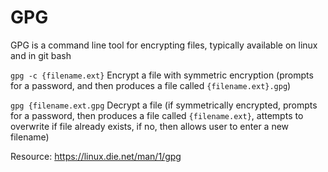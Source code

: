 # GPG

GPG is a command line tool for encrypting files, typically available on linux and in git bash

`gpg -c {filename.ext}` Encrypt a file with symmetric encryption (prompts for a password, and then produces a file called `{filename.ext}.gpg`)

`gpg {filename.ext.gpg` Decrypt a file (if symmetrically encrypted, prompts for a password, then produces a file called `{filename.ext}`, attempts to overwrite if file already exists, if no, then allows user to enter a new filename)

Resource: https://linux.die.net/man/1/gpg
